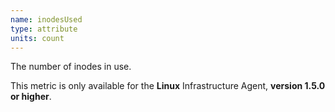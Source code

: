 ```yaml
---
name: inodesUsed
type: attribute
units: count
---
```


The number of inodes in use.

This metric is only available for the **Linux** Infrastructure Agent, **version 1.5.0 or higher**.